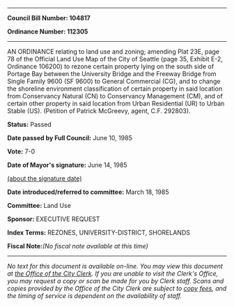 

********

**Council Bill Number: 104817**
   
**Ordinance Number: 112305**
********

 AN ORDINANCE relating to land use and zoning; amending Plat 23E, page 78 of the Official Land Use Map of the City of Seattle (page 35, Exhibit E-2, Ordinance 106200) to rezone certain property lying on the south side of Portage Bay between the University Bridge and the Freeway Bridge from Single Family 9600 (SF 9600) to General Commercial (CG), and to change the shoreline environment classification of certain property in said location from Conservancy Natural (CN) to Conservancy Management (CM), and of certain other property in said location from Urban Residential (UR) to Urban Stable (US). (Petition of Patrick McGreevy, agent, C.F. 292803).

**Status:** Passed
   
**Date passed by Full Council:** June 10, 1985
   
**Vote:** 7-0
   
**Date of Mayor's signature:** June 14, 1985
   
[(about the signature date)](/~public/approvaldate.htm)
   
   
   
**Date introduced/referred to committee:** March 18, 1985
   
**Committee:** Land Use
   
**Sponsor:** EXECUTIVE REQUEST
   
   
**Index Terms:** REZONES, UNIVERSITY-DISTRICT, SHORELANDS

**Fiscal Note:**_(No fiscal note available at this time)_
********

_No text for this document is available on-line. You may view this document at [the Office of the City Clerk](http://www.seattle.gov/leg/clerk/contactUs.htm). If you are unable to visit the Clerk's Office, you may request a copy or scan be made for you by Clerk staff. Scans and copies provided by the Office of the City Clerk are subject to [copy fees](http://clerk.seattle.gov/~public/clerkfees.htm), and the timing of service is dependent on the availability of staff._

